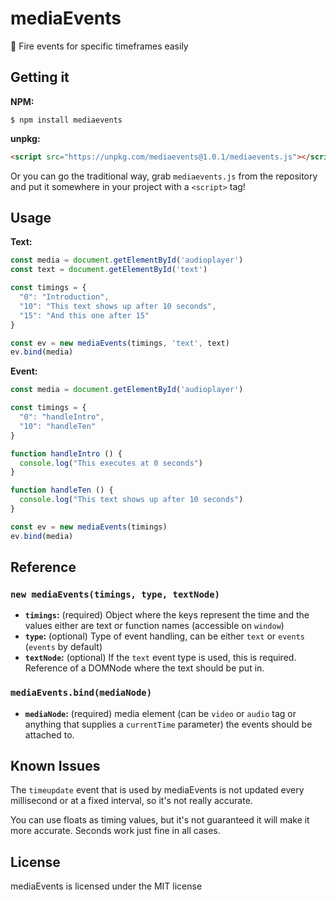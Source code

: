 # mediaEvents
:musical_note: Fire events for specific timeframes easily

## Getting it

**NPM:**

```
$ npm install mediaevents
```

**unpkg:**

```html
<script src="https://unpkg.com/mediaevents@1.0.1/mediaevents.js"></script>
```

Or you can go the traditional way, grab `mediaevents.js` from the repository and put it somewhere in your project with a `<script>` tag!

## Usage

**Text:**

```js
const media = document.getElementById('audioplayer')
const text = document.getElementById('text')

const timings = {
  "0": "Introduction",
  "10": "This text shows up after 10 seconds",
  "15": "And this one after 15"
}

const ev = new mediaEvents(timings, 'text', text)
ev.bind(media)
```

**Event:**

```js
const media = document.getElementById('audioplayer')

const timings = {
  "0": "handleIntro",
  "10": "handleTen"
}

function handleIntro () {
  console.log("This executes at 0 seconds")
}

function handleTen () {
  console.log("This text shows up after 10 seconds")
}

const ev = new mediaEvents(timings)
ev.bind(media)
```

## Reference

### `new mediaEvents(timings, type, textNode)`

* **`timings`:** (required) Object where the keys represent the time and the values either are text or function names (accessible on `window`)
* **`type`:** (optional) Type of event handling, can be either `text` or `events` (`events` by default)
* **`textNode`:** (optional) If the `text` event type is used, this is required. Reference of a DOMNode where the text should be put in.

### `mediaEvents.bind(mediaNode)`

* **`mediaNode`:** (required) media element (can be `video` or `audio` tag or anything that supplies a `currentTime` parameter) the events should be attached to.

## Known Issues

The `timeupdate` event that is used by mediaEvents is not updated every millisecond or at a fixed interval, so it's not really accurate.

You can use floats as timing values, but it's not guaranteed it will make it more accurate. Seconds work just fine in all cases.

## License

mediaEvents is licensed under the MIT license